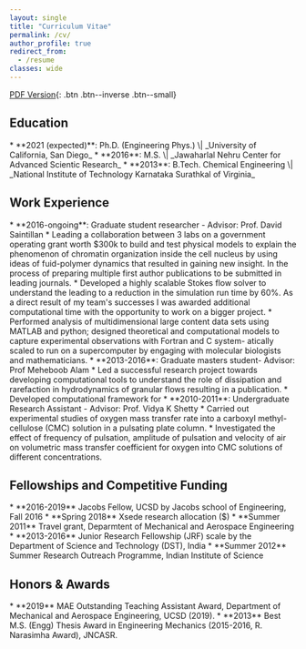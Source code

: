 ```yaml
---
layout: single
title: "Curriculum Vitae"
permalink: /cv/
author_profile: true
redirect_from:
  - /resume
classes: wide
---
```


[PDF Version](https://drive.google.com/file/d/1LPJx0k7CLqru35XLSchfl-oqAx2EudOT/view?usp=sharing){: .btn .btn--inverse .btn--small}

<h2>Education</h2>
* **2021 (expected)**: Ph.D. (Engineering Phys.) \| _University of California, San Diego_
* **2016**: M.S. \| _Jawaharlal Nehru Center for Advanced Scientic Research_
* **2013**: B.Tech. Chemical Engineering \| _National Institute of Technology Karnataka Surathkal of Virginia_

<h2>Work Experience</h2>
* **2016-ongoing**: Graduate student researcher - Advisor: Prof. David Saintillan
  * Leading a collaboration between 3 labs on a government operating grant worth $300k to build and
test physical models to explain the phenomenon of chromatin organization inside the cell nucleus by
using ideas of fuid-polymer dynamics that resulted in gaining new insight. In the process of preparing
multiple first author publications to be submitted in leading journals.
  * Developed a highly scalable Stokes flow solver to understand the leading to a reduction in the simulation
run time by 60%. As a direct result of my team's successes I was awarded additional computational
time with the opportunity to work on a bigger project.
  * Performed analysis of multidimensional large content data sets using MATLAB and python; designed
theoretical and computational models to capture experimental observations with Fortran and C system-
atically scaled to run on a supercomputer by engaging with molecular biologists and mathematicians.
* **2013-2016**: Graduate masters student- Advisor: Prof Meheboob Alam
  * Led a successful research project towards developing computational tools to understand the role of
  dissipation and rarefaction in hydrodynamics of granular flows resulting in a publication.
  * Developed computational framework for 
* **2010-2011**: Undergraduate Research Assistant - Advisor: Prof. Vidya K Shetty
  * Carried out experimental studies of oxygen mass transfer rate into a carboxyl methyl-cellulose (CMC)
solution in a pulsating plate column.
  * Investigated the effect of frequency of pulsation, amplitude of pulsation and velocity of air on volumetric
mass transfer coefficient for oxygen into CMC solutions of different concentrations.

<h2>Fellowships and Competitive Funding</h2>
* **2016-2019**     Jacobs Fellow, UCSD by Jacobs school of Engineering, Fall 2016
* **Spring 2018**   Xsede research allocation ($)
* **Summer 2011**   Travel grant, Deparmtent of Mechanical and Aerospace Engineering
* **2013-2016** Junior Research Fellowship (JRF) scale by the Department of Science and Technology (DST), India
* **Summer 2012** Summer Research Outreach Programme, Indian Institute of Science

<h2>Honors & Awards</h2>
* **2019**  MAE Outstanding Teaching Assistant Award, Department of Mechanical and Aerospace Engineering, UCSD (2019).
* **2013**  Best M.S. (Engg) Thesis Award in Engineering Mechanics (2015-2016, R. Narasimha Award), JNCASR.
